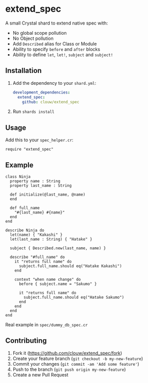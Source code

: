 # extend_spec

A small Crystal shard to extend native spec with:

- No global scope pollution
- No Object pollution
- Add `Described` alias for Class or Module
- Ability to specify `before` and `after` blocks
- Ability to define `let`, `let!`, `subject` and `subject!`

## Installation

1. Add the dependency to your `shard.yml`:

   ```yaml
   development_dependencies:
     extend_spec:
       github: clouw/extend_spec
   ```

2. Run `shards install`

## Usage

Add this to your `spec_helper.cr`:

```crystal
require "extend_spec"
```

## Example

```crystal
class Ninja
  property name : String
  property last_name : String

  def initialize(@last_name, @name)
  end

  def full_name
    "#{last_name} #{name}"
  end
end

describe Ninja do
  let(name) { "Kakashi" }
  let(last_name : String) { "Hatake" }

  subject { Described.new(last_name, name) }

  describe "#full_name" do
    it "returns full name" do
      subject.full_name.should eq("Hatake Kakashi")
    end

    context "when name change" do
      before { subject.name = "Sakumo" }

      it "returns full name" do
        subject.full_name.should eq("Hatake Sakumo")
      end
    end
  end
end
```

Real example in `spec/dummy_db_spec.cr`

## Contributing

1. Fork it (<https://github.com/clouw/extend_spec/fork>)
2. Create your feature branch (`git checkout -b my-new-feature`)
3. Commit your changes (`git commit -am 'Add some feature'`)
4. Push to the branch (`git push origin my-new-feature`)
5. Create a new Pull Request